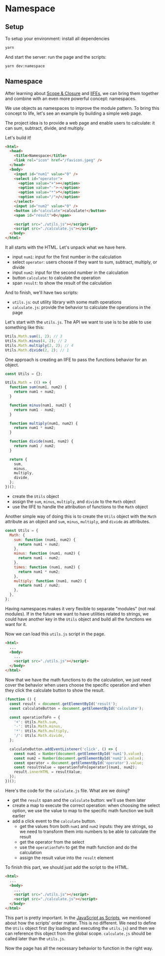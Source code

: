 # Namespace

## Setup

To setup your environment: install all dependencies

```bash
yarn
```

And start the server: run the page and the scripts:

```bash
yarn dev:namespace
```

## Namespace

After learning about [Scope & Closure](../scope-and-closure) and [IIFEs](../iife), we can bring them together and combine with an even more powerful concept: namespaces.

We use objects as namespaces to improve the module pattern. To bring this concept to life, let's see an example by building a simple web page.

The project idea is to provide a web page and enable users to calculate: it can sum, subtract, divide, and multiply.

Let's build it!

```html
<html>
  <head>
    <title>Namespace</title>
    <link rel="icon" href="/favicon.jpeg" />
  </head>
  <body>
    <input id="num1" value="0" />
    <select id="operator">
      <option value="+">+</option>
      <option value="-">-</option>
      <option value="*">*</option>
      <option value="/">/</option>
    </select>
    <input id="num2" value="0" />
    <button id="calculate">calculate!</button>
    <span id="result">0</span>

    <script src="./utils.js"></script>
    <script src="./calculate.js"></script>
  </body>
</html>
```

It all starts with the HTML. Let's unpack what we have here.

- input `num1`: input for the first number in the calculation
- select `operator`: users choose if they want to sum, subtract, multiply, or divide
- input `num2`: input for the second number in the calculation
- button `calculate`: to calculate the operation
- span `result`: to show the result of the calculation

And to finish, we'll have two scripts:

- `utils.js`: out utility library with some math operations
- `calculate.js`: provide the behavior to calculate the operations in the page

Let's start with the `utils.js`. The API we want to use is to be able to use something like this:

```javascript
Utils.Math.sum(1, 2); // 3
Utils.Math.minus(4, 2); // 2
Utils.Math.multiply(2, 2); // 4
Utils.Math.divide(2, 2); // 1
```

One approach is creating an IIFE to pass the functions behavior for an object.

```javascript
const Utils = {};

Utils.Math = (() => {
  function sum(num1, num2) {
    return num1 + num2;
  }

  function minus(num1, num2) {
    return num1 - num2;
  }

  function multiply(num1, num2) {
    return num1 * num2;
  }

  function divide(num1, num2) {
    return num1 / num2;
  }

  return {
    sum,
    minus,
    multiply,
    divide,
  };
})();
```

- create the `Utils` object
- assign the `sum`, `minus`, `multiply`, and `divide` to the `Math` object
- use the IIFE to handle the attribution of functions to the `Math` object

Another simple way of doing this is to create the `Utils` object with the `Math` attribute as an object and `sum`, `minus`, `multiply`, and `divide` as attributes.

```javascript
const Utils = {
  Math: {
    sum: function (num1, num2) {
      return num1 + num2;
    },
    minus: function (num1, num2) {
      return num1 - num2;
    },
    times: function (num1, num2) {
      return num1 * num2;
    },
    multiply: function (num1, num2) {
      return num1 / num2;
    },
  },
};
```

Having namespaces makes it very flexible to separate "modules" (not real modules). If in the future we want to have utilities related to strings, we could have another key in the `Utils` object and build all the functions we want for it.

Now we can load this `utils.js` script in the page.

```html
<html>
  ...
  <body>
    ...
    <script src="./utils.js"></script>
  </body>
</html>
```

Now that we have the math functions to do the calculation, we just need cover the behavior when users choose the specific operation and when they click the calculate button to show the result.

```javascript
(function () {
  const result = document.getElementById('result');
  const calculateButton = document.getElementById('calculate');

  const operationToFn = {
    '+': Utils.Math.sum,
    '-': Utils.Math.minus,
    '*': Utils.Math.multiply,
    '/': Utils.Math.divide,
  };

  calculateButton.addEventListener('click', () => {
    const num1 = Number(document.getElementById('num1').value);
    const num2 = Number(document.getElementById('num2').value);
    const operator = document.getElementById('operator').value;
    const resultValue = operationToFn[operator](num1, num2);
    result.innerHTML = resultValue;
  });
})();
```

Here's the code for the `calculate.js` file. What are we doing?

- get the `result` span and the `calculate` button: we'll use them later
- create a map to execute the correct operation: when choosing the select option, we use the value to map to the specific math function we built earlier
- add a click event to the `calculate` button.
  - get the values from both `num1` and `num2` inputs: they are strings, so we need to transform them into numbers to be able to calculate the result
  - get the operator from the select
  - use the `operationToFn` to get the math function and do the calculation
  - assign the result value into the `result` element

To finish this part, we should just add the script to the HTML.

```html
<html>
  ...
  <body>
    ...
    <script src="./utils.js"></script>
    <script src="./calculate.js"></script>
  </body>
</html>
```

This part is pretty important. In the [JavaScript as Scripts](../javascript-as-scripts), we mentioned about how the scripts' order matter. This is no different. We need to define the `Utils` object first (by loading and executing the `utils.js`) and then we can reference this object from the global scope. `calculate.js` should be called later than the `utils.js`.

Now the page has all the necessary behavior to function in the right way.
